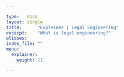 ```yaml
---

type:   docs
layout: single
title:      "Explainer | Legal Engineering"
excerpt:    "What is legal engineering?"
aliases:
index_file: ""
menu:
  explainer:
    weight: 11

---
```


